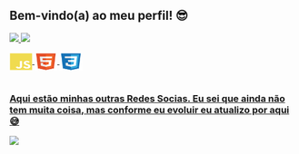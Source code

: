 ## Bem-vindo(a) ao meu perfil! 😎

 <div>
   <a href="https://github.com/NickoyM">
   <img height="180em" src="https://github-readme-stats.vercel.app/api?username=NickoyM&show_icons=true&theme=tokyonight&include_all_commits=true&count_private=true"/>
   <img height="180em" src="https://github-readme-stats.vercel.app/api/top-langs/?username=NickoyM&layout=compact&langs_count=6&theme=tokyonight"/>
</div>
    
<div style="display: inline_block"><br>
  <img align="center" alt="Js" height="30" width="40" src="https://raw.githubusercontent.com/devicons/devicon/master/icons/javascript/javascript-plain.svg">
  <img align="center" alt="HTML" height="30" width="40" src="https://raw.githubusercontent.com/devicons/devicon/master/icons/html5/html5-original.svg">
  <img align="center" alt="CSS" height="30" width="40" src="https://raw.githubusercontent.com/devicons/devicon/master/icons/css3/css3-original.svg">
</div>
 
<br>
 
### Aqui estão minhas outras Redes Socias. Eu sei que ainda não tem muita coisa, mas conforme eu evoluir eu atualizo por aqui 😅
 
<div> 

  <a href=www.linkedin.com/in/nickolas-muniz-a7a82028b><img src="https://img.shields.io/badge/-LinkedIn-%230077B5?style=for-the-badge&logo=linkedin&logoColor=white" target="_blank"></a>
</div>
